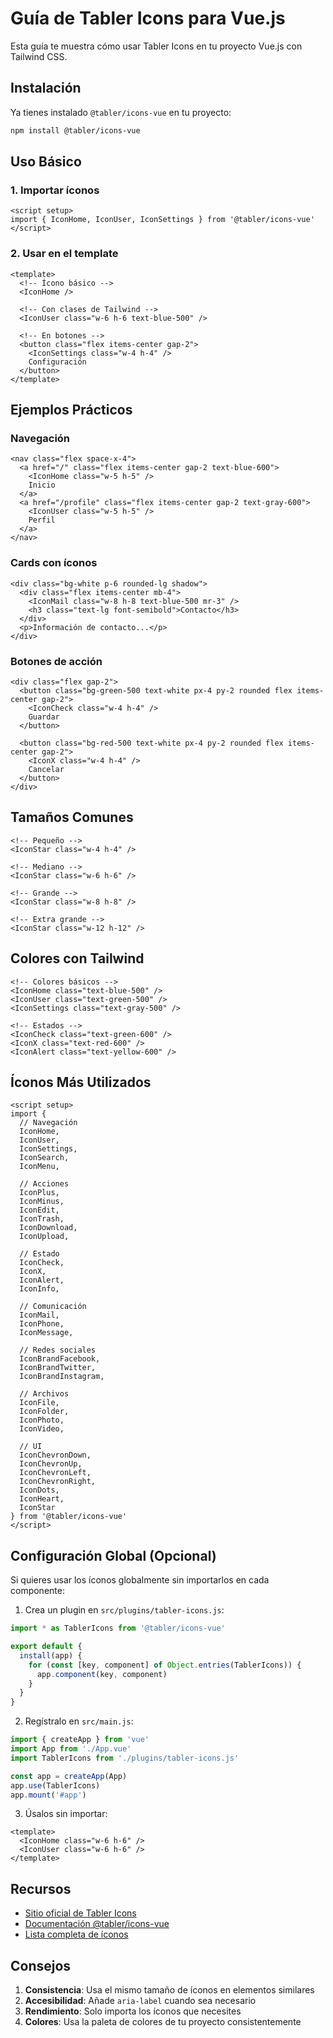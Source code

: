 # Guía de Tabler Icons para Vue.js

Esta guía te muestra cómo usar Tabler Icons en tu proyecto Vue.js con Tailwind CSS.

## Instalación

Ya tienes instalado `@tabler/icons-vue` en tu proyecto:

```bash
npm install @tabler/icons-vue
```

## Uso Básico

### 1. Importar íconos

```vue
<script setup>
import { IconHome, IconUser, IconSettings } from '@tabler/icons-vue'
</script>
```

### 2. Usar en el template

```vue
<template>
  <!-- Ícono básico -->
  <IconHome />
  
  <!-- Con clases de Tailwind -->
  <IconUser class="w-6 h-6 text-blue-500" />
  
  <!-- En botones -->
  <button class="flex items-center gap-2">
    <IconSettings class="w-4 h-4" />
    Configuración
  </button>
</template>
```

## Ejemplos Prácticos

### Navegación

```vue
<nav class="flex space-x-4">
  <a href="/" class="flex items-center gap-2 text-blue-600">
    <IconHome class="w-5 h-5" />
    Inicio
  </a>
  <a href="/profile" class="flex items-center gap-2 text-gray-600">
    <IconUser class="w-5 h-5" />
    Perfil
  </a>
</nav>
```

### Cards con íconos

```vue
<div class="bg-white p-6 rounded-lg shadow">
  <div class="flex items-center mb-4">
    <IconMail class="w-8 h-8 text-blue-500 mr-3" />
    <h3 class="text-lg font-semibold">Contacto</h3>
  </div>
  <p>Información de contacto...</p>
</div>
```

### Botones de acción

```vue
<div class="flex gap-2">
  <button class="bg-green-500 text-white px-4 py-2 rounded flex items-center gap-2">
    <IconCheck class="w-4 h-4" />
    Guardar
  </button>
  
  <button class="bg-red-500 text-white px-4 py-2 rounded flex items-center gap-2">
    <IconX class="w-4 h-4" />
    Cancelar
  </button>
</div>
```

## Tamaños Comunes

```vue
<!-- Pequeño -->
<IconStar class="w-4 h-4" />

<!-- Mediano -->
<IconStar class="w-6 h-6" />

<!-- Grande -->
<IconStar class="w-8 h-8" />

<!-- Extra grande -->
<IconStar class="w-12 h-12" />
```

## Colores con Tailwind

```vue
<!-- Colores básicos -->
<IconHome class="text-blue-500" />
<IconUser class="text-green-500" />
<IconSettings class="text-gray-500" />

<!-- Estados -->
<IconCheck class="text-green-600" />
<IconX class="text-red-600" />
<IconAlert class="text-yellow-600" />
```

## Íconos Más Utilizados

```vue
<script setup>
import {
  // Navegación
  IconHome,
  IconUser,
  IconSettings,
  IconSearch,
  IconMenu,
  
  // Acciones
  IconPlus,
  IconMinus,
  IconEdit,
  IconTrash,
  IconDownload,
  IconUpload,
  
  // Estado
  IconCheck,
  IconX,
  IconAlert,
  IconInfo,
  
  // Comunicación
  IconMail,
  IconPhone,
  IconMessage,
  
  // Redes sociales
  IconBrandFacebook,
  IconBrandTwitter,
  IconBrandInstagram,
  
  // Archivos
  IconFile,
  IconFolder,
  IconPhoto,
  IconVideo,
  
  // UI
  IconChevronDown,
  IconChevronUp,
  IconChevronLeft,
  IconChevronRight,
  IconDots,
  IconHeart,
  IconStar
} from '@tabler/icons-vue'
</script>
```

## Configuración Global (Opcional)

Si quieres usar los íconos globalmente sin importarlos en cada componente:

1. Crea un plugin en `src/plugins/tabler-icons.js`:

```js
import * as TablerIcons from '@tabler/icons-vue'

export default {
  install(app) {
    for (const [key, component] of Object.entries(TablerIcons)) {
      app.component(key, component)
    }
  }
}
```

2. Regístralo en `src/main.js`:

```js
import { createApp } from 'vue'
import App from './App.vue'
import TablerIcons from './plugins/tabler-icons.js'

const app = createApp(App)
app.use(TablerIcons)
app.mount('#app')
```

3. Úsalos sin importar:

```vue
<template>
  <IconHome class="w-6 h-6" />
  <IconUser class="w-6 h-6" />
</template>
```

## Recursos

- [Sitio oficial de Tabler Icons](https://tabler-icons.io/)
- [Documentación @tabler/icons-vue](https://github.com/tabler/tabler-icons/tree/master/packages/icons-vue)
- [Lista completa de íconos](https://tabler-icons.io/)

## Consejos

1. **Consistencia**: Usa el mismo tamaño de íconos en elementos similares
2. **Accesibilidad**: Añade `aria-label` cuando sea necesario
3. **Rendimiento**: Solo importa los íconos que necesites
4. **Colores**: Usa la paleta de colores de tu proyecto consistentemente 